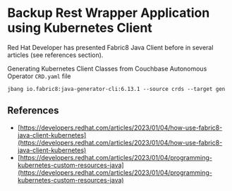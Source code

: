# Backup Rest Wrapper Application using Kubernetes Client
Red Hat Developer has presented Fabric8 Java Client before in several articles (see references section). 




Generating Kubernetes Client Classes from Couchbase Autonomous Operator `CRD.yaml` file

```
jbang io.fabric8:java-generator-cli:6.13.1 --source crds --target gen
```

## References

* [https://developers.redhat.com/articles/2023/01/04/how-use-fabric8-java-client-kubernetes](https://developers.redhat.com/articles/2023/01/04/how-use-fabric8-java-client-kubernetes)
* [https://developers.redhat.com/articles/2023/01/04/programming-kubernetes-custom-resources-java](https://developers.redhat.com/articles/2023/01/04/programming-kubernetes-custom-resources-java)
